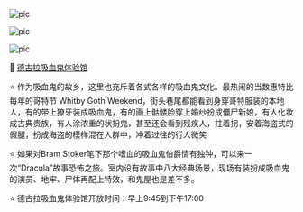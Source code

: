 ![pic](https://pic1.zhimg.com/80/v2-b101aa49448bcd57de66126263819a5c_720w.webp)

![pic](https://pic1.zhimg.com/80/v2-d2676f1c174c407487c5a4aadc12d690_720w.webp)

![pic](https://pic1.zhimg.com/80/v2-29af06ec4e6059738773cb97d05ad790_720w.webp)

🔗 [德古拉吸血鬼体验馆](http://draculaexperience.co.uk/)

⭐ 作为吸血鬼的故乡，这里也充斥着各式各样的吸血鬼文化。最热闹的当数惠特比每年的哥特节 Whitby Goth Weekend，街头巷尾都能看到身穿哥特服装的本地人，有的带上獠牙装成吸血鬼，有的画上骷髅脸穿上婚纱扮成僵尸新娘，有人化妆成古典贵族，有人涂浓重的状扮鬼，甚至还会看到残疾人，拄着拐，安着海盗式的假腿，扮成海盗的模样混在人群中，冲着过往的行人微笑

⭐ 如果对Bram Stoker笔下那个嗜血的吸血鬼伯爵情有独钟，可以来一次“Dracula”故事恐怖之旅。室内设有故事中八大经典场景，现场有装扮成吸血鬼的演员、地牢、尸体再配上特效，和鬼屋也是差不多。

⭐ 德古拉吸血鬼体验馆开放时间：早上9:45到下午17:00
